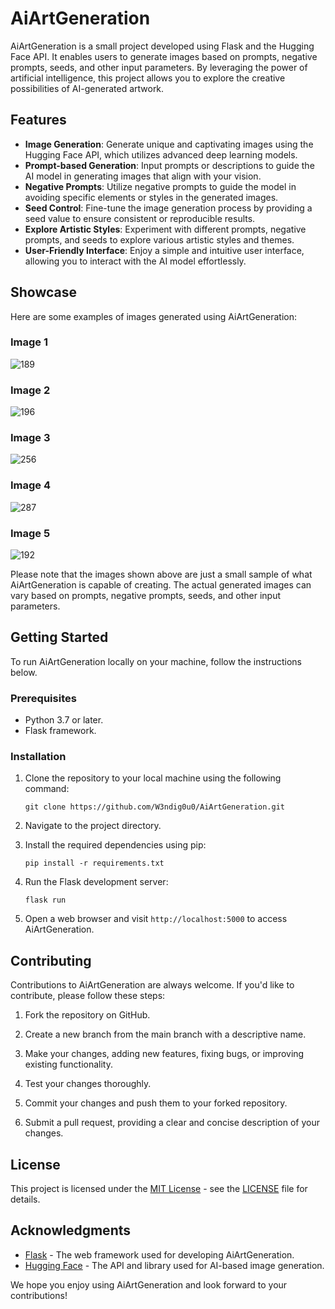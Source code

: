 # AiArtGeneration

AiArtGeneration is a small project developed using Flask and the Hugging Face API. It enables users to generate images based on prompts, negative prompts, seeds, and other input parameters. By leveraging the power of artificial intelligence, this project allows you to explore the creative possibilities of AI-generated artwork.

## Features

- **Image Generation**: Generate unique and captivating images using the Hugging Face API, which utilizes advanced deep learning models.
- **Prompt-based Generation**: Input prompts or descriptions to guide the AI model in generating images that align with your vision.
- **Negative Prompts**: Utilize negative prompts to guide the model in avoiding specific elements or styles in the generated images.
- **Seed Control**: Fine-tune the image generation process by providing a seed value to ensure consistent or reproducible results.
- **Explore Artistic Styles**: Experiment with different prompts, negative prompts, and seeds to explore various artistic styles and themes.
- **User-Friendly Interface**: Enjoy a simple and intuitive user interface, allowing you to interact with the AI model effortlessly.

## Showcase

Here are some examples of images generated using AiArtGeneration:

### Image 1
![189](https://github.com/W3ndig0u0/AiArtGeneration/assets/70271139/ea1b580b-e199-473d-a6e5-e443fecbcaff)

### Image 2
![196](https://github.com/W3ndig0u0/AiArtGeneration/assets/70271139/e7a2dd53-1f95-4243-9dd9-a2cff81674e7)

### Image 3
![256](https://github.com/W3ndig0u0/AiArtGeneration/assets/70271139/b58ef96d-0dbe-4109-8d42-82c0b8d3d74e)

### Image 4
![287](https://github.com/W3ndig0u0/AiArtGeneration/assets/70271139/55eb1cf6-1c39-4cbf-87fb-e75d4ede07fc)

### Image 5
![192](https://github.com/W3ndig0u0/AiArtGeneration/assets/70271139/c91132f4-7d42-4400-b64e-53d7483f4886)

Please note that the images shown above are just a small sample of what AiArtGeneration is capable of creating. The actual generated images can vary based on prompts, negative prompts, seeds, and other input parameters.

## Getting Started

To run AiArtGeneration locally on your machine, follow the instructions below.

### Prerequisites

- Python 3.7 or later.
- Flask framework.

### Installation

1. Clone the repository to your local machine using the following command:

   ```
   git clone https://github.com/W3ndig0u0/AiArtGeneration.git
   ```

2. Navigate to the project directory.

3. Install the required dependencies using pip:

   ```
   pip install -r requirements.txt
   ```

4. Run the Flask development server:

   ```
   flask run
   ```

5. Open a web browser and visit `http://localhost:5000` to access AiArtGeneration.

## Contributing

Contributions to AiArtGeneration are always welcome. If you'd like to contribute, please follow these steps:

1. Fork the repository on GitHub.

2. Create a new branch from the main branch with a descriptive name.

3. Make your changes, adding new features, fixing bugs, or improving existing functionality.

4. Test your changes thoroughly.

5. Commit your changes and push them to your forked repository.

6. Submit a pull request, providing a clear and concise description of your changes.

## License

This project is licensed under the [MIT License](https://opensource.org/licenses/MIT) - see the [LICENSE](LICENSE) file for details.

## Acknowledgments

- [Flask](https://flask.palletsprojects.com/) - The web framework used for developing AiArtGeneration.
- [Hugging Face](https://huggingface.co/) - The API and library used for AI-based image generation.

We hope you enjoy using AiArtGeneration and look forward to your contributions!
